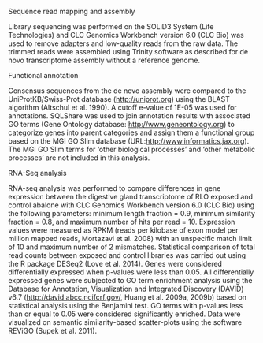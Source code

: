 Sequence read mapping and assembly

Library sequencing was performed on the SOLiD3 System (Life Technologies) and CLC Genomics Workbench version 6.0 (CLC Bio) was used to remove adapters and low-quality reads from the raw data. The trimmed reads were assembled using Trinity software as described for de novo transcriptome assembly without a reference genome.

Functional annotation

Consensus sequences from the de novo assembly were compared to the UniProtKB/Swiss-Prot database (http://uniprot.org) using the BLAST algorithm (Altschul et al. 1990). A cutoff e-value of 1E-05 was used for annotations. SQLShare was used to join annotation results with associated GO terms (Gene Ontology database: http://www.geneontology.org) to categorize genes into parent categories and assign them a functional group based on the MGI GO Slim database (URL:http://www.informatics.jax.org). The MGI GO Slim terms for ‘other biological processes’ and ‘other metabolic processes’ are not included in this analysis.

RNA-Seq analysis

RNA-seq analysis was performed to compare differences in gene expression between the digestive gland transcriptome of RLO exposed and control abalone with CLC Genomics Workbench version 6.0 (CLC Bio) using the following parameters: minimum length fraction = 0.9, minimum similarity fraction = 0.8, and maximum number of hits per read = 10. Expression values were measured as RPKM (reads per kilobase of exon model per million mapped reads, Mortazavi et al. 2008) with an unspecific match limit of 10 and maximum
number of 2 mismatches. Statistical comparison of total read counts between exposed and control libraries was carried out using the R package DESeq2 (Love et al. 2014). Genes were considered differentially expressed when p-values were less than 0.05. All differentially expressed genes were subjected to GO term enrichment analysis using the Database for Annotation, Visualization and Integrated Discovery (DAVID) v6.7 (http://david.abcc.ncifcrf.gov/, Huang et al. 2009a, 2009b) based on statistical analysis using the Benjamini test. GO terms with p-values less than or equal to 0.05 were considered significantly enriched. Data were visualized on semantic similarity-based scatter-plots using the software REViGO (Supek et al. 2011).







